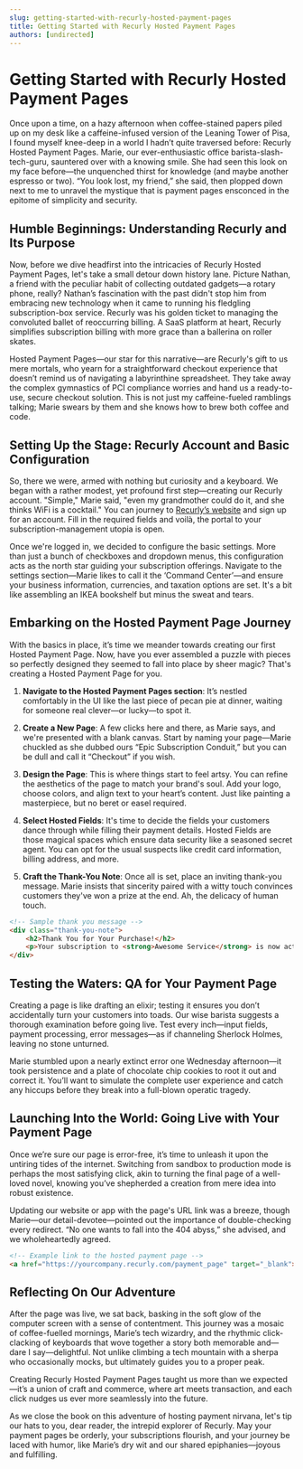 ```yaml
---
slug: getting-started-with-recurly-hosted-payment-pages
title: Getting Started with Recurly Hosted Payment Pages
authors: [undirected]
---
```



# Getting Started with Recurly Hosted Payment Pages

Once upon a time, on a hazy afternoon when coffee-stained papers piled up on my desk like a caffeine-infused version of the Leaning Tower of Pisa, I found myself knee-deep in a world I hadn’t quite traversed before: Recurly Hosted Payment Pages. Marie, our ever-enthusiastic office barista-slash-tech-guru, sauntered over with a knowing smile. She had seen this look on my face before—the unquenched thirst for knowledge (and maybe another espresso or two). “You look lost, my friend,” she said, then plopped down next to me to unravel the mystique that is payment pages ensconced in the epitome of simplicity and security.

## Humble Beginnings: Understanding Recurly and Its Purpose

Now, before we dive headfirst into the intricacies of Recurly Hosted Payment Pages, let's take a small detour down history lane. Picture Nathan, a friend with the peculiar habit of collecting outdated gadgets—a rotary phone, really? Nathan’s fascination with the past didn't stop him from embracing new technology when it came to running his fledgling subscription-box service. Recurly was his golden ticket to managing the convoluted ballet of reoccurring billing. A SaaS platform at heart, Recurly simplifies subscription billing with more grace than a ballerina on roller skates.

Hosted Payment Pages—our star for this narrative—are Recurly's gift to us mere mortals, who yearn for a straightforward checkout experience that doesn’t remind us of navigating a labyrinthine spreadsheet. They take away the complex gymnastics of PCI compliance worries and hand us a ready-to-use, secure checkout solution. This is not just my caffeine-fueled ramblings talking; Marie swears by them and she knows how to brew both coffee and code.

## Setting Up the Stage: Recurly Account and Basic Configuration 

So, there we were, armed with nothing but curiosity and a keyboard. We began with a rather modest, yet profound first step—creating our Recurly account. "Simple," Marie said, "even my grandmother could do it, and she thinks WiFi is a cocktail." You can journey to [Recurly’s website](https://recurly.com) and sign up for an account. Fill in the required fields and voilà, the portal to your subscription-management utopia is open.

Once we're logged in, we decided to configure the basic settings. More than just a bunch of checkboxes and dropdown menus, this configuration acts as the north star guiding your subscription offerings. Navigate to the settings section—Marie likes to call it the ‘Command Center’—and ensure your business information, currencies, and taxation options are set. It's a bit like assembling an IKEA bookshelf but minus the sweat and tears.

## Embarking on the Hosted Payment Page Journey

With the basics in place, it’s time we meander towards creating our first Hosted Payment Page. Now, have you ever assembled a puzzle with pieces so perfectly designed they seemed to fall into place by sheer magic? That's creating a Hosted Payment Page for you.

1. **Navigate to the Hosted Payment Pages section**: It’s nestled comfortably in the UI like the last piece of pecan pie at dinner, waiting for someone real clever—or lucky—to spot it.

2. **Create a New Page**: A few clicks here and there, as Marie says, and we're presented with a blank canvas. Start by naming your page—Marie chuckled as she dubbed ours “Epic Subscription Conduit,” but you can be dull and call it “Checkout” if you wish.

3. **Design the Page**: This is where things start to feel artsy. You can refine the aesthetics of the page to match your brand's soul. Add your logo, choose colors, and align text to your heart’s content. Just like painting a masterpiece, but no beret or easel required.

4. **Select Hosted Fields**: It's time to decide the fields your customers dance through while filling their payment details. Hosted Fields are those magical spaces which ensure data security like a seasoned secret agent. You can opt for the usual suspects like credit card information, billing address, and more.

5. **Craft the Thank-You Note**: Once all is set, place an inviting thank-you message. Marie insists that sincerity paired with a witty touch convinces customers they've won a prize at the end. Ah, the delicacy of human touch.

```html
<!-- Sample thank you message -->
<div class="thank-you-note">
    <h2>Thank You for Your Purchase!</h2>
    <p>Your subscription to <strong>Awesome Service</strong> is now active. Welcome to the journey!</p>
</div>
```

## Testing the Waters: QA for Your Payment Page

Creating a page is like drafting an elixir; testing it ensures you don’t accidentally turn your customers into toads. Our wise barista suggests a thorough examination before going live. Test every inch—input fields, payment processing, error messages—as if channeling Sherlock Holmes, leaving no stone unturned. 

 Marie stumbled upon a nearly extinct error one Wednesday afternoon—it took persistence and a plate of chocolate chip cookies to root it out and correct it. You’ll want to simulate the complete user experience and catch any hiccups before they break into a full-blown operatic tragedy.

## Launching Into the World: Going Live with Your Payment Page

Once we’re sure our page is error-free, it’s time to unleash it upon the untiring tides of the internet. Switching from sandbox to production mode is perhaps the most satisfying click, akin to turning the final page of a well-loved novel, knowing you’ve shepherded a creation from mere idea into robust existence.

Updating our website or app with the page's URL link was a breeze, though Marie—our detail-devotee—pointed out the importance of double-checking every redirect. “No one wants to fall into the 404 abyss,” she advised, and we wholeheartedly agreed.

```html
<!-- Example link to the hosted payment page -->
<a href="https://yourcompany.recurly.com/payment_page" target="_blank">Complete Your Subscription</a>
```

## Reflecting On Our Adventure

After the page was live, we sat back, basking in the soft glow of the computer screen with a sense of contentment. This journey was a mosaic of coffee-fuelled mornings, Marie’s tech wizardry, and the rhythmic click-clacking of keyboards that wove together a story both memorable and—dare I say—delightful. Not unlike climbing a tech mountain with a sherpa who occasionally mocks, but ultimately guides you to a proper peak. 

Creating Recurly Hosted Payment Pages taught us more than we expected—it’s a union of craft and commerce, where art meets transaction, and each click nudges us ever more seamlessly into the future.

As we close the book on this adventure of hosting payment nirvana, let's tip our hats to you, dear reader, the intrepid explorer of Recurly. May your payment pages be orderly, your subscriptions flourish, and your journey be laced with humor, like Marie’s dry wit and our shared epiphanies—joyous and fulfilling.